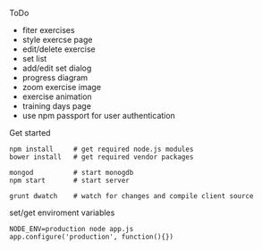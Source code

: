 ToDo
 - fiter exercises
 - style exercse page
 - edit/delete exercise
 - set list
 - add/edit set dialog
 - progress diagram
 - zoom exercise image
 - exercise animation
 - training days page
 - use npm passport for user authentication

 
Get started

	npm install		# get required node.js modules
	bower install	# get required vendor packages

	mongod 			# start monogdb
	npm start		# start server

	grunt dwatch 	# watch for changes and compile client source




set/get enviroment variables

	NODE_ENV=production node app.js
	app.configure('production', function(){})


